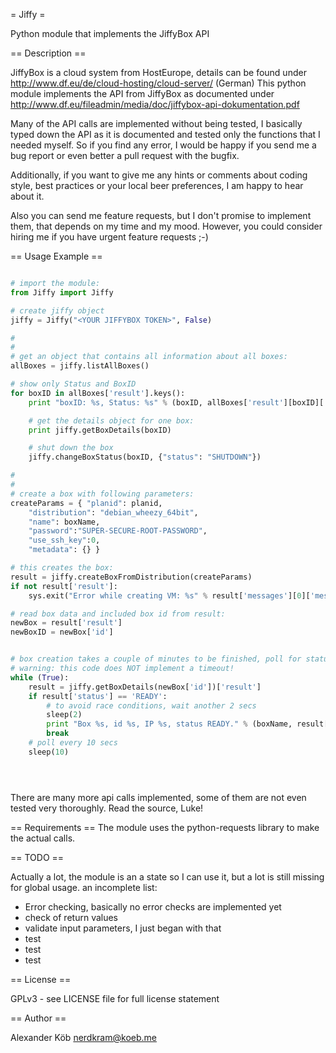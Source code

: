 = Jiffy = 

Python module that implements the JiffyBox API

== Description ==

JiffyBox is a cloud system from HostEurope, details can be found under http://www.df.eu/de/cloud-hosting/cloud-server/ (German)
This python module implements the API from JiffyBox as documented under http://www.df.eu/fileadmin/media/doc/jiffybox-api-dokumentation.pdf

Many of the API calls are implemented without being tested, I basically typed down the API as it is documented and tested only the functions that I needed myself. So if you find any error, I would be happy if you send me a bug report or even better a pull request with the bugfix.

Additionally, if you want to give me any hints or comments about coding style, best practices or your local beer preferences, I am happy to hear about it.

Also you can send me feature requests, but I don't promise to implement them, that depends on my time and my mood. However, you could consider hiring me if you have urgent feature requests ;-)


== Usage Example ==

```python

# import the module:
from Jiffy import Jiffy

# create jiffy object
jiffy = Jiffy("<YOUR JIFFYBOX TOKEN>", False)

#
#
# get an object that contains all information about all boxes:    
allBoxes = jiffy.listAllBoxes()

# show only Status and BoxID
for boxID in allBoxes['result'].keys():
    print "boxID: %s, Status: %s" % (boxID, allBoxes['result'][boxID]['status'])

    # get the details object for one box:
    print jiffy.getBoxDetails(boxID)

    # shut down the box
    jiffy.changeBoxStatus(boxID, {"status": "SHUTDOWN"})

#
# 
# create a box with following parameters:
createParams = { "planid": planid,
    "distribution": "debian_wheezy_64bit",
    "name": boxName,
    "password":"SUPER-SECURE-ROOT-PASSWORD",
    "use_ssh_key":0,
    "metadata": {} }

# this creates the box:
result = jiffy.createBoxFromDistribution(createParams)
if not result['result']:
    sys.exit("Error while creating VM: %s" % result['messages'][0]['message'])

# read box data and included box id from result:
newBox = result['result']
newBoxID = newBox['id']


# box creation takes a couple of minutes to be finished, poll for status 'READY'.
# warning: this code does NOT implement a timeout!
while (True):
    result = jiffy.getBoxDetails(newBox['id'])['result']
    if result['status'] == 'READY':
        # to avoid race conditions, wait another 2 secs
        sleep(2)
        print "Box %s, id %s, IP %s, status READY." % (boxName, result['id'], result['ips']['public'][0])
        break
    # poll every 10 secs
    sleep(10)





```

There are many more api calls implemented, some of them are not even tested very thoroughly. Read the source, Luke!


== Requirements ==
The module uses the python-requests library to make the actual calls.

== TODO ==

Actually a lot, the module is an a state so I can use it, but a lot is still missing for global usage. an incomplete list:
* Error checking, basically no error checks are implemented yet
* check of return values
* validate input parameters, I just began with that
* test
* test
* test

== License ==

GPLv3 - see LICENSE file for full license statement

== Author ==

Alexander Köb nerdkram@koeb.me
